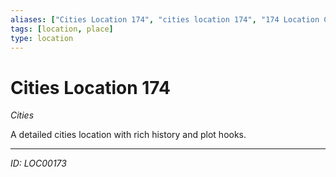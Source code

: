 ```yaml
---
aliases: ["Cities Location 174", "cities location 174", "174 Location Cities"]
tags: [location, place]
type: location
---
```


# Cities Location 174

*Cities*

A detailed cities location with rich history and plot hooks.

---
*ID: LOC00173*